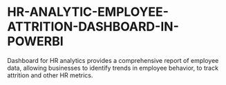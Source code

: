 # HR-ANALYTIC-EMPLOYEE-ATTRITION-DASHBOARD-IN-POWERBI
Dashboard for HR analytics provides a comprehensive report of employee data, allowing businesses to identify trends in employee behavior, to track attrition and other HR metrics.
